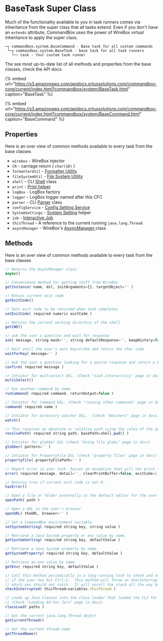 # BaseTask Super Class

Much of the functionality available to you in task runners comes via inheritance from the super class that all tasks extend.  Even if you don't have an `extends` attribute, CommandBox uses the power of WireBox virtual inheritance to apply the super class.  

```text
─┬ commandbox.system.BaseCommand - Base task for all custom commands
 └─┬ commandbox.system.BaseTask - base task for all task runners
   └── task - Your custom task runner
```

The see most up-to-date list of all methods and properties from the base classes, check the API docs:

{% embed url="https://s3.amazonaws.com/apidocs.ortussolutions.com/commandbox-core/current/index.html?commandbox/system/BaseTask.html" caption="BaseTask" %}

{% embed url="https://s3.amazonaws.com/apidocs.ortussolutions.com/commandbox-core/current/index.html?commandbox/system/BaseCommand.html" caption="BaseCommand" %}

## Properties

Here is an over view of common methods available to every task from the base classes

* `wirebox` - WireBox injector
* `CR` - carriage return \( `char(10)` \)
* `formatterUtil` - [Formatter Utility](https://s3.amazonaws.com/apidocs.ortussolutions.com/commandbox-core/current/index.html?commandbox/system/util/Formatter.html)
* `fileSystemUtil` - [File System Utility](https://s3.amazonaws.com/apidocs.ortussolutions.com/commandbox-core/current/index.html?commandbox/system/util/FileSystem.html)
* `shell` - CLI [Shell](https://s3.amazonaws.com/apidocs.ortussolutions.com/commandbox-core/current/index.html?commandbox/system/Shell.html) class
* `print` - [Print helper](task-output/)
* `logBox` - LogBox factory
* `logger` - LogBox logger named after this CFC
* `parser` - CLI [Parser](https://s3.amazonaws.com/apidocs.ortussolutions.com/commandbox-core/current/index.html?commandbox/system/util/Parser.html) class
* `configService` - [Config Setting Service](https://s3.amazonaws.com/apidocs.ortussolutions.com/commandbox-core/current/index.html?commandbox/system/services/ConfigService.html)
* `SystemSettings` - [System Setting](https://s3.amazonaws.com/apidocs.ortussolutions.com/commandbox-core/current/index.html?commandbox/system/util/SystemSettings.html) helper
* `job` - [Interactive Job](interactive-jobs.md)
* `thisThread` - A reference to the current running `java.lang.Thread`
* `asyncManager` - WireBox's [AsyncManager ](https://coldbox.ortusbooks.com/digging-deeper/promises-async-programming)class

## Methods

Here is an over view of common methods available to every task from the base classes

```javascript
// Returns the AsyncManager class
async()

// Convenience method for getting stuff from WireBox
getInstance( name, dsl, initArguments={}, targetObject='' )

// Retuns current exit code
getExitCode()

// Sets exit code to be returned when task completes
setExitCode( required numeric exitCode )

// Returns the current working directory of the shell
getCWD()

// ask the user a question and wait for response
ask( message, string mask='', string defaultResponse='', keepHistory=false, highlight=true, complete=false )

// Wait until the user's next keystroke amd return the char code
waitForKey( message='' )

// Ask the user a question looking for a yes/no response and return a boolean
confirm( required message )

// Intiator for multiselect DSL. (Check "task interactiviy" page in docs)
multiSelect()

// Run another command by name.
runCommand( required command, returnOutput=false )

// Intiator for Command DSL. (Check "running other commands" page in docs)
command( required name )

// Intiator for directory watcher DSL.  (Check "Watchers" page in docs)
watch()

// This resolves an absolute or relative path using the rules of the operating system and CLI.
resolvePath( required string path, basePath=shell.pwd() )

// Intiator for globber DSL (check "Using file globs" page in docs)
globber( pattern='' )

// Intiator for PropertyFile DSL (check "property files" page in docs)
propertyFile( propertyFilePath='' )

// Report error in your task. Raises an exception that will not print the stack trace
error( required message, detail='', clearPrintBuffer=false, exitCode=1 )

// Returns true if current exit code is not 0.
hasError()

// Open a file or folder externally in the default editor for the user.
openPath( path )

// Open a URL in the user's browser
openURL( theURL, browser='' )

// Set a CommandBox environment variable
setSystemSetting( required string key, string value )

// Retrieve a Java System property or env value by name.
getSystemSetting( required string key, defaultValue )

// Retrieve a Java System property by name.
getSystemProperty( required string key, defaultValue )

// Retrieve an env value by name.
getEnv( required string key, defaultValue )

// Call this method periodically in a long-running task to check and see
// if the user has hit Ctrl-C.  This method will throw an UserInterruptException
// which you should not catch.  It will unroll the stack all the way back to the shell
checkInterrupted( thisThread=variables.thisThread )

// Loads up Java classes into the class loader that loaded the CLI for immediate use.
// (Check "Loading Ad hoc Jars" page in docs)
classLoad( paths )

// Get the current java.lang.Thread object
getCurrentThread()

// Get the current thread name
getThreadName()

```

